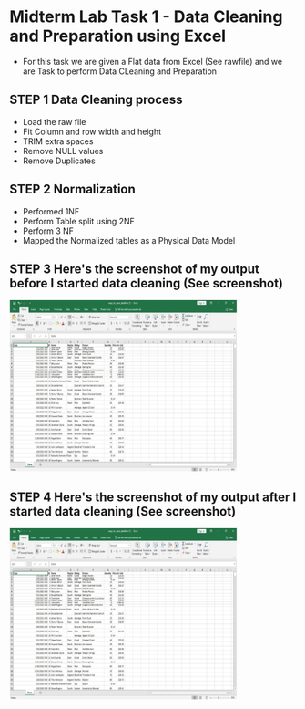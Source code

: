 # Midterm Lab Task 1 - Data Cleaning and Preparation using Excel
- For this task we are given a Flat data from Excel (See rawfile) and we are Task to perform Data CLeaning and Preparation

## STEP 1 Data Cleaning process
- Load the raw file
- Fit Column and row width and height
- TRIM extra spaces
- Remove NULL values
- Remove Duplicates

## STEP 2 Normalization
- Performed 1NF
- Perform Table split using 2NF
- Perform 3 NF
- Mapped the Normalized tables as a Physical Data Model

## STEP 3 Here's the screenshot of my output before I started data cleaning (See screenshot)
<img src="Images/Raw.png" alt="Alt Text" width="400" height="300">


## STEP 4 Here's the screenshot of my output after I started data cleaning (See screenshot)
<img src="Images/Raw.png" alt="Alt Text" width="400" height="300">
